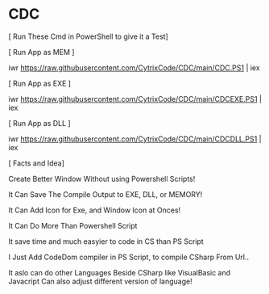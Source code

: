 # CDC

[ Run These Cmd in PowerShell to give it a Test]

[ Run App as MEM ]

  iwr https://raw.githubusercontent.com/CytrixCode/CDC/main/CDC.PS1 | iex 

[ Run App as EXE ]  

  iwr https://raw.githubusercontent.com/CytrixCode/CDC/main/CDCEXE.PS1 | iex 

[ Run App as DLL ]
  
  iwr https://raw.githubusercontent.com/CytrixCode/CDC/main/CDCDLL.PS1 | iex 



[ Facts and Idea]

Create Better Window Without using Powershell Scripts!

It Can Save The Compile Output to EXE, DLL, or MEMORY!

It Can Add Icon for Exe, and Window Icon at Onces!

It Can Do More Than Powershell Script

It save time and much easyier to code in CS than PS Script

I Just Add CodeDom compiler in PS Script, to compile
CSharp From  Url..

It aslo can do other Languages Beside CSharp like VisualBasic and Javacript
Can also adjust different version of language!
